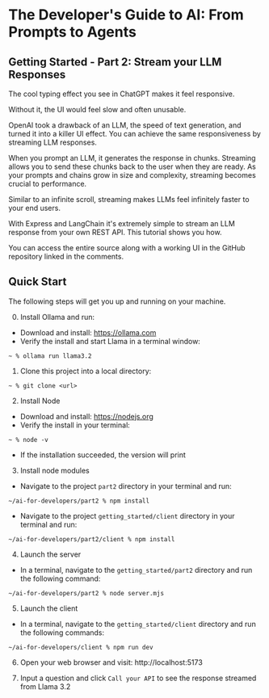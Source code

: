 # The Developer's Guide to AI: From Prompts to Agents

## Getting Started - Part 2: Stream your LLM Responses

The cool typing effect you see in ChatGPT makes it feel responsive.

Without it, the UI would feel slow and often unusable.

OpenAI took a drawback of an LLM, the speed of text generation, and turned it into a killer UI effect.  You can achieve the same responsiveness by streaming LLM responses.
 
When you prompt an LLM, it generates the response in chunks.  Streaming allows you to send these chunks back to the user when they are ready.  As your prompts and chains grow in size and complexity, streaming becomes crucial to performance.

Similar to an infinite scroll, streaming makes LLMs feel infinitely faster to your end users.

With Express and LangChain it's extremely simple to stream an LLM response from your own REST API.  This tutorial shows you how.

You can access the entire source along with a working UI in the GitHub repository linked in the comments.

## Quick Start

The following steps will get you up and running on your machine.

0. Install Ollama and run:

- Download and install: https://ollama.com
- Verify the install and start Llama in a terminal window:

```
~ % ollama run llama3.2
```

1. Clone this project into a local directory:

```
~ % git clone <url>
```

2. Install Node

- Download and install: https://nodejs.org
- Verify the install in your terminal:

```
~ % node -v
```

- If the installation succeeded, the version will print

3. Install node modules

- Navigate to the project `part2` directory in your terminal and run:

```
~/ai-for-developers/part2 % npm install
```

- Navigate to the project `getting_started/client` directory in your terminal and run:

```
~/ai-for-developers/part2/client % npm install
```

4.  Launch the server

- In a terminal, navigate to the `getting_started/part2` directory and run the following command:

```
~/ai-for-developers/part2 % node server.mjs
```

5.  Launch the client

- In a terminal, navigate to the `getting_started/client` directory and run the following commands:

```
~/ai-for-developers/client % npm run dev
```

6. Open your web browser and visit: http://localhost:5173

7. Input a question and click `Call your API` to see the response streamed from Llama 3.2